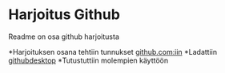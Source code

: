 # Harjoitus Github

Readme on osa github harjoitusta

*Harjoituksen osana tehtiin tunnukset [github.com:iin](https://github.com/)
*Ladattiin [githubdesktop](https://desktop.github.com/) 
*Tutustuttiin molempien käyttöön
